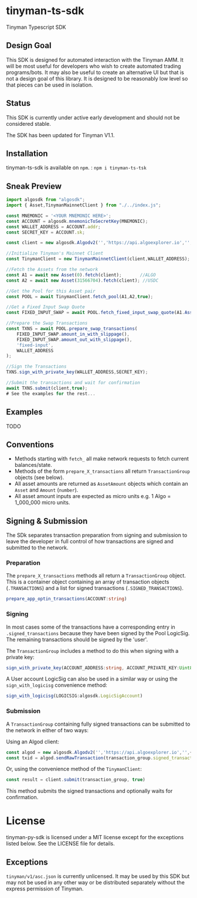 # tinyman-ts-sdk
Tinyman Typescript SDK


## Design Goal
This SDK is designed for automated interaction with the Tinyman AMM. It will be most useful for developers who wish to create automated trading programs/bots. It may also be useful to create an alternative UI but that is not a design goal of this library.
It is designed to be reasonably low level so that pieces can be used in isolation. 

## Status
This SDK is currently under active early development and should not be considered stable.

The SDK has been updated for Tinyman V1.1.


## Installation
tinyman-ts-sdk is available on `npm`. :
`npm i tinyman-ts-tsk` 


## Sneak Preview

```typescript
import algosdk from "algosdk";
import { Asset,TinymanMainnetClient } from "./../index.js";

const MNEMONIC = '<YOUR MNEMONIC HERE>';
const ACCOUNT = algosdk.mnemonicToSecretKey(MNEMONIC);
const WALLET_ADDRESS = ACCOUNT.addr;
const SECRET_KEY = ACCOUNT.sk;

const client = new algosdk.Algodv2('','https://api.algoexplorer.io','',{'user-agent':'algo-sdk'});

//Initialize Tinyman's Mainnet Client
const TinymanClient = new TinymanMainnetClient(client,WALLET_ADDRESS);

//Fetch the Assets from the network
const A1 = await new Asset(0).fetch(client);       //ALGO
const A2 = await new Asset(31566704).fetch(client); //USDC

//Get the Pool for this Asset pair
const POOL = await TinymanClient.fetch_pool(A1,A2,true);

//Get a Fixed Input Swap Quote
const FIXED_INPUT_SWAP = await POOL.fetch_fixed_input_swap_quote(A1.AssetAmount(1000000),0.01);

//Prepare the Swap Transactions
const TXNS = await POOL.prepare_swap_transactions(
    FIXED_INPUT_SWAP.amount_in_with_slippage(),
    FIXED_INPUT_SWAP.amount_out_with_slippage(),
    'fixed-input',
    WALLET_ADDRESS
);

//Sign the Transactions
TXNS.sign_with_private_key(WALLET_ADDRESS,SECRET_KEY);

//Submit the transactions and wait for confirmation
await TXNS.submit(client,true);
# See the examples for the rest...

```

## Examples

TODO


## Conventions

* Methods starting with `fetch_` all make network requests to fetch current balances/state.
* Methods of the form `prepare_X_transactions` all return `TransactionGroup` objects (see below).
* All asset amounts are returned as `AssetAmount` objects which contain an `Asset` and `Amount` (`number`).
* All asset amount inputs are expected as micro units e.g. 1 Algo = 1_000_000 micro units.

## Signing & Submission

The SDk separates transaction preparation from signing and submission to leave the developer in full control of how transactions are signed and submitted to the network.

### Preparation
The `prepare_X_transactions` methods all return a `TransactionGroup` object. This is a container object containing an array of transaction objects (`.TRANSACTIONS`) and a list for signed transactions (`.SIGNED_TRANSACTIONS`). 

```typescript
prepare_app_optin_transactions(ACCOUNT:string)
```


### Signing
In most cases some of the transactions have a corresponding entry in `.signed_transactions` because they have been signed by the Pool LogicSig. The remaining transactions should be signed by the 'user'.

The `TransactionGroup` includes a method to do this when signing with a private key:

```typescript
sign_with_private_key(ACCOUNT_ADDRESS:string, ACCOUNT_PRIVATE_KEY:Uint8Array)
```

A User account LogicSig can also be used in a similar way or using the `sign_with_logicisg` convenience method:
```typescript
sign_with_logicisg(LOGICSIG:algosdk.LogicSigAccount)
```

### Submission

A `TransactionGroup` containing fully signed transactions can be submitted to the network in either of two ways:

Using an Algod client:

```typescript
const algod = new algosdk.Algodv2('','https://api.algoexplorer.io','',{'user-agent':'algo-sdk'});
const txid = algod.sendRawTransaction(transaction_group.signed_transactions)
```

Or, using the convenience method of the `TinymanClient`:

```typescript
const result = client.submit(transaction_group, true)
```

This method submits the signed transactions and optionally waits for confirmation.


# License

tinyman-py-sdk is licensed under a MIT license except for the exceptions listed below. See the LICENSE file for details.

## Exceptions
`tinyman/v1/asc.json` is currently unlicensed. It may be used by this SDK but may not be used in any other way or be distributed separately without the express permission of Tinyman.